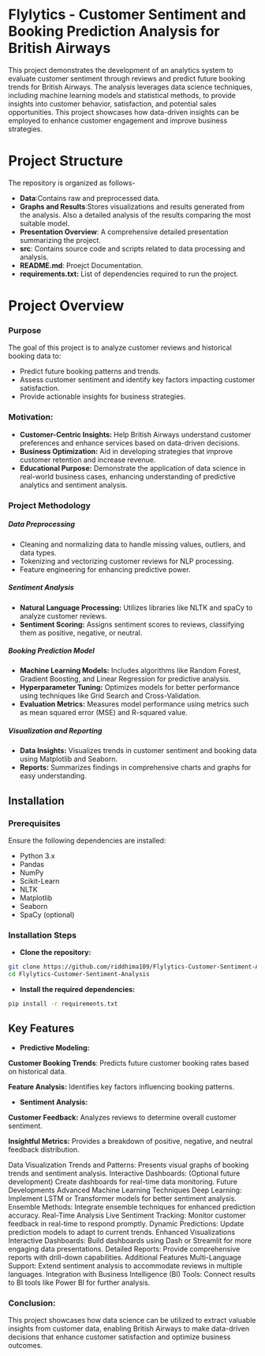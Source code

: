 # Flylytics - Customer Sentiment and Booking Prediction Analysis for British Airways
This project demonstrates the development of an analytics system to evaluate customer sentiment through reviews and predict future booking trends for British Airways. The analysis leverages data science techniques, including machine learning models and statistical methods, to provide insights into customer behavior, satisfaction, and potential sales opportunities. This project showcases how data-driven insights can be employed to enhance customer engagement and improve business strategies.

# Project Structure
The repository is organized as follows-

- **Data**:Contains raw and preprocessed data.
- **Graphs and Results**:Stores visualizations and results generated from the analysis. Also a detailed analysis of the results comparing the most suitable model.
- **Presentation Overview**: A comprehensive detailed presentation summarizing the project.
- **src**: Contains source code and scripts related to data processing and analysis.
- **README.md**: Proejct Documentation.
- **requirements.txt:** List of dependencies required to run the project.

# Project Overview
### Purpose
The goal of this project is to analyze customer reviews and historical booking data to:
- Predict future booking patterns and trends.
- Assess customer sentiment and identify key factors impacting customer satisfaction.
- Provide actionable insights for business strategies.

### Motivation:

- **Customer-Centric Insights:** Help British Airways understand customer preferences and enhance services based on data-driven decisions.
- **Business Optimization:** Aid in developing strategies that improve customer retention and increase revenue.
- **Educational Purpose:** Demonstrate the application of data science in real-world business cases, enhancing understanding of predictive analytics and sentiment analysis.

### Project Methodology

##### Data Preprocessing
- Cleaning and normalizing data to handle missing values, outliers, and data types.
- Tokenizing and vectorizing customer reviews for NLP processing.
- Feature engineering for enhancing predictive power.

##### Sentiment Analysis
- **Natural Language Processing:** Utilizes libraries like NLTK and spaCy to analyze customer reviews.
- **Sentiment Scoring:** Assigns sentiment scores to reviews, classifying them as positive, negative, or neutral.

##### Booking Prediction Model
- **Machine Learning Models:** Includes algorithms like Random Forest, Gradient Boosting, and Linear Regression for predictive analysis.
- **Hyperparameter Tuning:** Optimizes models for better performance using techniques like Grid Search and Cross-Validation.
- **Evaluation Metrics:** Measures model performance using metrics such as mean squared error (MSE) and R-squared value.

##### Visualization and Reporting
- **Data Insights:** Visualizes trends in customer sentiment and booking data using Matplotlib and Seaborn.
- **Reports:** Summarizes findings in comprehensive charts and graphs for easy understanding.

## Installation
### Prerequisites
Ensure the following dependencies are installed:

- Python 3.x
- Pandas
- NumPy
- Scikit-Learn
- NLTK
- Matplotlib
- Seaborn
- SpaCy (optional)
  
### Installation Steps
- **Clone the repository:**
```bash
git clone https://github.com/riddhima109/Flylytics-Customer-Sentiment-Analysis.git
cd Flylytics-Customer-Sentiment-Analysis
```
- **Install the required dependencies:**
```bash
pip install -r requirements.txt
```

## Key Features

- **Predictive Modeling:**

**Customer Booking Trends**: Predicts future customer booking rates based on historical data.

**Feature Analysis:** Identifies key factors influencing booking patterns.

- **Sentiment Analysis:**

**Customer Feedback:** Analyzes reviews to determine overall customer sentiment.

**Insightful Metrics:** Provides a breakdown of positive, negative, and neutral feedback distribution.

Data Visualization
Trends and Patterns: Presents visual graphs of booking trends and sentiment analysis.
Interactive Dashboards: (Optional future development) Create dashboards for real-time data monitoring.
Future Developments
Advanced Machine Learning Techniques
Deep Learning: Implement LSTM or Transformer models for better sentiment analysis.
Ensemble Methods: Integrate ensemble techniques for enhanced prediction accuracy.
Real-Time Analysis
Live Sentiment Tracking: Monitor customer feedback in real-time to respond promptly.
Dynamic Predictions: Update prediction models to adapt to current trends.
Enhanced Visualizations
Interactive Dashboards: Build dashboards using Dash or Streamlit for more engaging data presentations.
Detailed Reports: Provide comprehensive reports with drill-down capabilities.
Additional Features
Multi-Language Support: Extend sentiment analysis to accommodate reviews in multiple languages.
Integration with Business Intelligence (BI) Tools: Connect results to BI tools like Power BI for further analysis.

### Conclusion:
This project showcases how data science can be utilized to extract valuable insights from customer data, enabling British Airways to make data-driven decisions that enhance customer satisfaction and optimize business outcomes.
